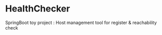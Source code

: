 # HealthChecker
SpringBoot toy project : Host management tool for register &amp; reachability check
